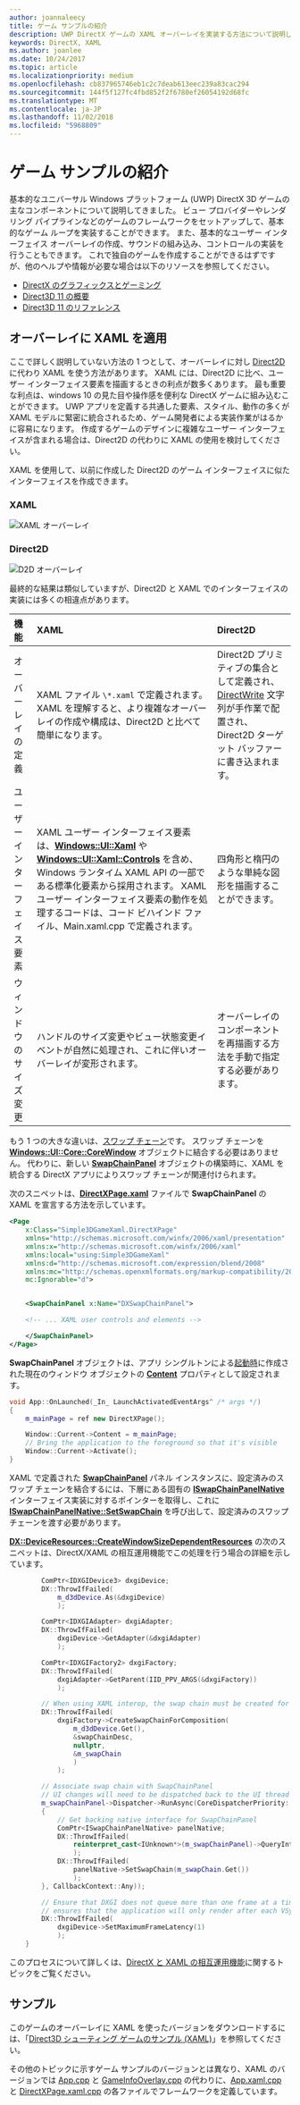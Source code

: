 ```yaml
---
author: joannaleecy
title: ゲーム サンプルの紹介
description: UWP DirectX ゲームの XAML オーバーレイを実装する方法について説明します。
keywords: DirectX, XAML
ms.author: joanlee
ms.date: 10/24/2017
ms.topic: article
ms.localizationpriority: medium
ms.openlocfilehash: cb837965746eb1c2c7deab613eec239a83cac294
ms.sourcegitcommit: 144f5f127fc4fbd852f2f6780ef26054192d68fc
ms.translationtype: MT
ms.contentlocale: ja-JP
ms.lasthandoff: 11/02/2018
ms.locfileid: "5968809"
---
```

# <a name="extend-the-game-sample"></a>ゲーム サンプルの紹介

基本的なユニバーサル Windows プラットフォーム (UWP) DirectX 3D ゲームの主なコンポーネントについて説明してきました。 ビュー プロバイダーやレンダリング パイプラインなどのゲームのフレームワークをセットアップして、基本的なゲーム ループを実装することができます。 また、基本的なユーザー インターフェイス オーバーレイの作成、サウンドの組み込み、コントロールの実装を行うこともできます。 これで独自のゲームを作成することができるはずですが、他のヘルプや情報が必要な場合は以下のリソースを参照してください。

-   [DirectX のグラフィックスとゲーミング](https://msdn.microsoft.com/library/windows/desktop/ee663274)
-   [Direct3D 11 の概要](https://msdn.microsoft.com/library/windows/desktop/ff476345)
-   [Direct3D 11 のリファレンス](https://msdn.microsoft.com/library/windows/desktop/ff476147)

## <a name="using-xaml-for-the-overlay"></a>オーバーレイに XAML を適用


ここで詳しく説明していない方法の 1 つとして、オーバーレイに対し [Direct2D](https://msdn.microsoft.com/library/windows/desktop/dd370990) に代わり XAML を使う方法があります。 XAML には、Direct2D に比べ、ユーザー インターフェイス要素を描画するときの利点が数多くあります。 最も重要な利点は、windows 10 の見た目や操作感を便利な DirectX ゲームに組み込むことができます。 UWP アプリを定義する共通した要素、スタイル、動作の多くが XAML モデルに緊密に統合されるため、ゲーム開発者による実装作業がはるかに容易になります。 作成するゲームのデザインに複雑なユーザー インターフェイスが含まれる場合は、Direct2D の代わりに XAML の使用を検討してください。

XAML を使用して、以前に作成した Direct2D のゲーム インターフェイスに似たインターフェイスを作成できます。

### <a name="xaml"></a>XAML
![XAML オーバーレイ](./images/simple-dx-game-extend-xaml.PNG)

### <a name="direct2d"></a>Direct2D
![D2D オーバーレイ](./images/simple-dx-game-extend-d2d.PNG)

最終的な結果は類似していますが、Direct2D と XAML でのインターフェイスの実装には多くの相違点があります。

機能 | XAML| Direct2D
:----------|:----------- | :-----------
オーバーレイの定義 | XAML ファイル `\*.xaml` で定義されます。 XAML を理解すると、より複雑なオーバーレイの作成や構成は、Direct2D と比べて簡単になります。| Direct2D プリミティブの集合として定義され、[DirectWrite](https://msdn.microsoft.com/library/windows/desktop/dd368038) 文字列が手作業で配置され、Direct2D ターゲット バッファーに書き込まれます。 
ユーザー インターフェイス要素 | XAML ユーザー インターフェイス要素は、[**Windows::UI::Xaml**](https://msdn.microsoft.com/library/windows/apps/br209045) や [**Windows::UI::Xaml::Controls**](https://msdn.microsoft.com/library/windows/apps/br227716) を含め、Windows ランタイム XAML API の一部である標準化要素から採用されます。 XAML ユーザー インターフェイス要素の動作を処理するコードは、コード ビハインド ファイル、Main.xaml.cpp で定義されます。 | 四角形と楕円のような単純な図形を描画することができます。
ウィンドウのサイズ変更 | ハンドルのサイズ変更やビュー状態変更イベントが自然に処理され、これに伴いオーバーレイが変形されます。 | オーバーレイのコンポーネントを再描画する方法を手動で指定する必要があります。


もう 1 つの大きな違いは、[スワップ チェーン](https://docs.microsoft.com/windows/uwp/graphics-concepts/swap-chains)です。 スワップ チェーンを [**Windows::UI::Core::CoreWindow**](https://docs.microsoft.com/uwp/api/windows.ui.core.corewindow) オブジェクトに結合する必要はありません。 代わりに、新しい [**SwapChainPanel**](https://docs.microsoft.com/uwp/api/windows.ui.xaml.controls.swapchainpanel) オブジェクトの構築時に、XAML を統合する DirectX アプリによりスワップ チェーンが関連付けられます。 

次のスニペットは、[**DirectXPage.xaml**](https://github.com/Microsoft/Windows-universal-samples/blob/6370138b150ca8a34ff86de376ab6408c5587f5d/Samples/Simple3DGameXaml/cpp/DirectXPage.xaml) ファイルで **SwapChainPanel** の XAML を宣言する方法を示しています。
```xml
<Page
    x:Class="Simple3DGameXaml.DirectXPage"
    xmlns="http://schemas.microsoft.com/winfx/2006/xaml/presentation"
    xmlns:x="http://schemas.microsoft.com/winfx/2006/xaml"
    xmlns:local="using:Simple3DGameXaml"
    xmlns:d="http://schemas.microsoft.com/expression/blend/2008"
    xmlns:mc="http://schemas.openxmlformats.org/markup-compatibility/2006"
    mc:Ignorable="d">


    <SwapChainPanel x:Name="DXSwapChainPanel">

    <!-- ... XAML user controls and elements -->

    </SwapChainPanel>
</Page>
```

**SwapChainPanel** オブジェクトは、アプリ シングルトンによる[起動時](https://github.com/Microsoft/Windows-universal-samples/blob/6370138b150ca8a34ff86de376ab6408c5587f5d/Samples/Simple3DGameXaml/cpp/App.xaml.cpp#L45-L51)に作成された現在のウィンドウ オブジェクトの [**Content**](https://docs.microsoft.com/uwp/api/Windows.UI.Xaml.Window.Content) プロパティとして設定されます。

```cpp
void App::OnLaunched(_In_ LaunchActivatedEventArgs^ /* args */)
{
    m_mainPage = ref new DirectXPage();

    Window::Current->Content = m_mainPage;
    // Bring the application to the foreground so that it's visible
    Window::Current->Activate();
}
```


XAML で定義された [**SwapChainPanel**](https://docs.microsoft.com/uwp/api/Windows.UI.Xaml.Controls.SwapChainPanel) パネル インスタンスに、設定済みのスワップ チェーンを結合するには、下層にある固有の [**ISwapChainPanelNative**](https://msdn.microsoft.com/library/dn302143) インターフェイス実装に対するポインターを取得し、これに [**ISwapChainPanelNative::SetSwapChain**](https://msdn.microsoft.com/library/windows/desktop/dn302144) を呼び出して、設定済みのスワップ チェーンを渡す必要があります。 

[**DX::DeviceResources::CreateWindowSizeDependentResources**](https://github.com/Microsoft/Windows-universal-samples/blob/6370138b150ca8a34ff86de376ab6408c5587f5d/Samples/Simple3DGameXaml/cpp/Common/DeviceResources.cpp#L218-L521) の次のスニペットは、DirectX/XAML の相互運用機能でこの処理を行う場合の詳細を示しています。

```cpp
        ComPtr<IDXGIDevice3> dxgiDevice;
        DX::ThrowIfFailed(
            m_d3dDevice.As(&dxgiDevice)
            );

        ComPtr<IDXGIAdapter> dxgiAdapter;
        DX::ThrowIfFailed(
            dxgiDevice->GetAdapter(&dxgiAdapter)
            );

        ComPtr<IDXGIFactory2> dxgiFactory;
        DX::ThrowIfFailed(
            dxgiAdapter->GetParent(IID_PPV_ARGS(&dxgiFactory))
            );

        // When using XAML interop, the swap chain must be created for composition.
        DX::ThrowIfFailed(
            dxgiFactory->CreateSwapChainForComposition(
                m_d3dDevice.Get(),
                &swapChainDesc,
                nullptr,
                &m_swapChain
                )
            );

        // Associate swap chain with SwapChainPanel
        // UI changes will need to be dispatched back to the UI thread
        m_swapChainPanel->Dispatcher->RunAsync(CoreDispatcherPriority::High, ref new DispatchedHandler([=]()
        {
            // Get backing native interface for SwapChainPanel
            ComPtr<ISwapChainPanelNative> panelNative;
            DX::ThrowIfFailed(
                reinterpret_cast<IUnknown*>(m_swapChainPanel)->QueryInterface(IID_PPV_ARGS(&panelNative))
                );
            DX::ThrowIfFailed(
                panelNative->SetSwapChain(m_swapChain.Get())
                );
        }, CallbackContext::Any));

        // Ensure that DXGI does not queue more than one frame at a time. This both reduces latency and
        // ensures that the application will only render after each VSync, minimizing power consumption.
        DX::ThrowIfFailed(
            dxgiDevice->SetMaximumFrameLatency(1)
            );
    }
```

このプロセスについて詳しくは、[DirectX と XAML の相互運用機能](directx-and-xaml-interop.md)に関するトピックをご覧ください。

## <a name="sample"></a>サンプル

このゲームのオーバーレイに XAML を使ったバージョンをダウンロードするには、「[Direct3D シューティング ゲームのサンプル (XAML)](https://github.com/Microsoft/Windows-universal-samples/tree/master/Samples/Simple3DGameXaml)」を参照してください。


その他のトピックに示すゲーム サンプルのバージョンとは異なり、XAML のバージョンでは [App.cpp](https://github.com/Microsoft/Windows-universal-samples/blob/6370138b150ca8a34ff86de376ab6408c5587f5d/Samples/Simple3DGameDX/cpp/App.cpp) と [GameInfoOverlay.cpp](https://github.com/Microsoft/Windows-universal-samples/blob/6370138b150ca8a34ff86de376ab6408c5587f5d/Samples/Simple3DGameDX/cpp/GameInfoOverlay.cpp) の代わりに、[App.xaml.cpp](https://github.com/Microsoft/Windows-universal-samples/blob/6370138b150ca8a34ff86de376ab6408c5587f5d/Samples/Simple3DGameXaml/cpp/App.xaml.cpp) と [DirectXPage.xaml.cpp](https://github.com/Microsoft/Windows-universal-samples/blob/6370138b150ca8a34ff86de376ab6408c5587f5d/Samples/Simple3DGameXaml/cpp/DirectXPage.xaml.cpp) の各ファイルでフレームワークを定義しています。